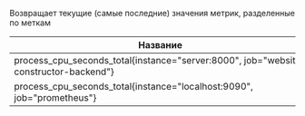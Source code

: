 Возвращает текущие (самые последние) значения метрик, разделенные по меткам

| Название                                                                             | Метрика |
| ------------------------------------------------------------------------------------ | ------- |
| process_cpu_seconds_total{instance="server:8000", job="website-constructor-backend"} | 0.59    |
| process_cpu_seconds_total{instance="localhost:9090", job="prometheus"}               | 7.43    |
